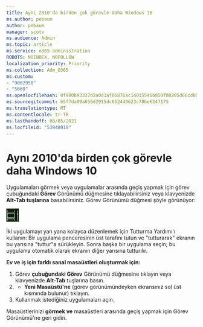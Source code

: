 ```yaml
---
title: Aynı 2010'da birden çok görevle daha Windows 10
ms.author: pebaum
author: pebaum
manager: scotv
ms.audience: Admin
ms.topic: article
ms.service: o365-administration
ROBOTS: NOINDEX, NOFOLLOW
localization_priority: Priority
ms.collection: Adm_O365
ms.custom:
- "9002958"
- "5660"
ms.openlocfilehash: 0f980b93337d2a0d3af06876ac14015546b850f80205d66cdb5c4a6fce162c2e
ms.sourcegitcommit: b5f7da89a650d2915dc652449623c78be6247175
ms.translationtype: MT
ms.contentlocale: tr-TR
ms.lasthandoff: 08/05/2021
ms.locfileid: "53948018"
---
```

# <a name="do-more-with-multitasking-in-windows-10"></a>Aynı 2010'da birden çok görevle daha Windows 10

Uygulamaları görmek veya uygulamalar arasında geçiş yapmak için görev çubuğundaki **Görev** Görünümü düğmesine tıklayabilirsiniz veya klavyenizde **Alt-Tab tuşlarına** basabilirsiniz. Görev Görünümü düğmesi şöyle görünüyor:

![Görev görünümü düğmesi](media/task-view.png)

İki uygulamayı yan yana kolayca düzenlemek için Tutturma Yardımı'ı kullanın: Bir uygulama penceresinin üst tarafını tutun ve "tutturarak" ekranın bu yarısına "tuttur"a sürükleyin. Sonra başka bir uygulama seçin; bu uygulama otomatik olarak ekranın diğer yarısına tutturılır.

**Ev ve iş için farklı sanal masaüstleri oluşturmak için:**

1. Görev **çubuğundaki Görev** Görünümü düğmesine tıklayın veya klavyenizde **Alt-Tab** tuşlarına basın.
2. + **Yeni Masaüstü'ne** (görev görünümündeyken ekransınız sol üst kısmında bulunur) tıklayın.
3. Kullanmak istediğiniz uygulamaları açın. 

Masaüstlerinizi **görmek ve** masaüstleri arasında geçiş yapmak için Görev Görünümü'ne geri gidin.
